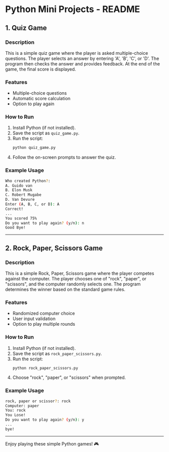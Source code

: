 # Python Mini Projects - README

## 1. Quiz Game

### Description
This is a simple quiz game where the player is asked multiple-choice questions. The player selects an answer by entering 'A', 'B', 'C', or 'D'. The program then checks the answer and provides feedback. At the end of the game, the final score is displayed.

### Features
- Multiple-choice questions
- Automatic score calculation
- Option to play again

### How to Run
1. Install Python (if not installed).
2. Save the script as `quiz_game.py`.
3. Run the script:
   ```sh
   python quiz_game.py
   ```
4. Follow the on-screen prompts to answer the quiz.

### Example Usage
```sh
Who created Python?:
A. Guido van
B. Elon Musk
C. Robert Mugabe
D. Van Devure
Enter (A, B, C, or D): A
Correct!
...
You scored 75%
Do you want to play again? (y/n): n
Good Bye!
```

---

## 2. Rock, Paper, Scissors Game

### Description
This is a simple Rock, Paper, Scissors game where the player competes against the computer. The player chooses one of "rock", "paper", or "scissors", and the computer randomly selects one. The program determines the winner based on the standard game rules.

### Features
- Randomized computer choice
- User input validation
- Option to play multiple rounds

### How to Run
1. Install Python (if not installed).
2. Save the script as `rock_paper_scissors.py`.
3. Run the script:
   ```sh
   python rock_paper_scissors.py
   ```
4. Choose "rock", "paper", or "scissors" when prompted.

### Example Usage
```sh
rock, paper or scissor?: rock
Computer: paper
You: rock
You Lose!
Do you want to play again? (y/n): y
...
bye!
```

---

Enjoy playing these simple Python games! 🎮

